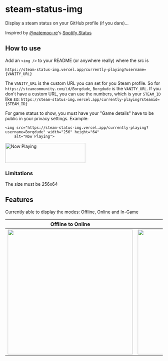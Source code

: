 # steam-status-img
Display a steam status on your GitHub profile (if you dare)...

Inspired by [@natemoo-re](https://github.com/natemoo-re)'s [Spotify Status](https://github.com/natemoo-re/natemoo-re)

## How to use
Add an `<img />` to your README (or anywhere really) where the src is 

`https://steam-status-img.vercel.app/currently-playing?username={VANITY_URL}`

The `VANITY_URL` is the custom URL you can set for you Steam profile. So for `https://steamcommunity.com/id/Borgdude`, `Borgdude` is the `VANITY_URL`. If you don't have a custom URL, you can use the numbers, which is your `STEAM_ID` like so: `https://steam-status-img.vercel.app/currently-playing?steamid={STEAM_ID}`

For game status to show, you must have your "Game details" have to be public in your privacy settings.
Example:
```
<img src="https://steam-status-img.vercel.app/currently-playing?username=Borgdude" width="256" height="64" 
    alt="Now Playing">
```

<img src="https://steam-status-img.vercel.app/currently-playing?username=Borgdude" width="256" height="64" alt="Now Playing" />

### Limitations
The size must be 256x64


## Features
Currently able to display the modes: Offline, Online and In-Game

| Offline to Online | Offline to In-Game |
| --- | --- |
| <img src="https://media3.giphy.com/media/SAI3TR6HUKOyztjbrd/giphy.gif" height="400"/> | <img src="https://media2.giphy.com/media/cJMH4o4BpjJIx2yk4Z/giphy.gif" height="400" /> |
